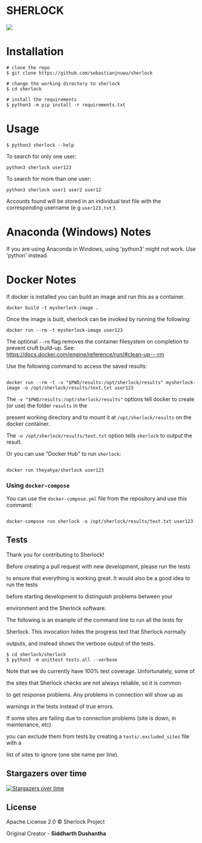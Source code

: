 # SHERLOCK 

![](https://raw.githubusercontent.com/sherlock-project/sherlock/master/images/sherlock_demo.gif)

# Installation
```
# clone the repo
$ git clone https://github.com/sebastianjnuwu/sherlock

# change the working directory to sherlock
$ cd sherlock

# install the requirements
$ python3 -m pip install -r requirements.txt
```

# Usage
```
$ python3 sherlock --help
```
To search for only one user:
```
python3 sherlock user123
```
To search for more than one user:
```
python3 sherlock user1 user2 user12
```
Accounts found will be stored in an individual text file with the corresponding username (e.g `user123.txt` ).

# Anaconda (Windows) Notes

If you are using Anaconda in Windows, using 'python3' might not work. Use 'python' instead.

# Docker Notes

If docker is installed you can build an image and run this as a container.
```
docker build -t mysherlock-image .
```
Once the image is built, sherlock can be invoked by running the following:
```
docker run --rm -t mysherlock-image user123
```
The optional `--rm` flag removes the container filesystem on completion to prevent cruft build-up. See:
https://docs.docker.com/engine/reference/run/#clean-up---rm



Use the following command to access the saved results:

```

docker run --rm -t -v "$PWD/results:/opt/sherlock/results" mysherlock-image -o /opt/sherlock/results/text.txt user123

```

The ```-v "$PWD/results:/opt/sherlock/results"``` options tell docker to create (or use) the folder `results` in the

present working directory and to mount it at `/opt/sherlock/results` on the docker container.

The `-o /opt/sherlock/results/text.txt` option tells `sherlock` to output the result.

Or you can use "Docker Hub" to run `sherlock`:

```

docker run theyahya/sherlock user123

```

### Using `docker-compose`

You can use the `docker-compose.yml` file from the repository and use this command:

```

docker-compose run sherlock -o /opt/sherlock/results/text.txt user123

```

## Tests

Thank you for contributing to Sherlock!

Before creating a pull request with new development, please run the tests

to ensure that everything is working great.  It would also be a good idea to run the tests

before starting development to distinguish problems between your

environment and the Sherlock software.

The following is an example of the command line to run all the tests for

Sherlock.  This invocation hides the progress text that Sherlock normally

outputs, and instead shows the verbose output of the tests.

```
$ cd sherlock/sherlock
$ python3 -m unittest tests.all --verbose
```

Note that we do currently have 100% test coverage.  Unfortunately, some of

the sites that Sherlock checks are not always reliable, so it is common

to get response problems.  Any problems in connection will show up as

warnings in the tests instead of true errors.

If some sites are failing due to connection problems (site is down, in maintenance, etc)

you can exclude them from tests by creating a `tests/.excluded_sites` file with a

list of sites to ignore (one site name per line).

## Stargazers over time

[![Stargazers over time](https://starchart.cc/sherlock-project/sherlock.svg)](https://starchart.cc/sherlock-project/sherlock)

## License

Apache License 2.0 © Sherlock Project<br/>

Original Creator - **Siddharth Dushantha**
